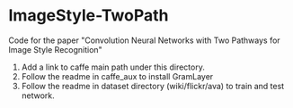 ImageStyle-TwoPath
==================

Code for the paper "Convolution Neural Networks with Two Pathways for Image Style Recognition"

1. Add a link to caffe main path under this directory. 
1. Follow the readme in caffe_aux to install GramLayer
1. Follow the readme in dataset directory (wiki/flickr/ava) to train and test network.